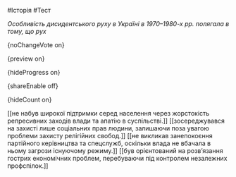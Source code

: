 #Історія #Тест

*Особливість дисидентського руху в Україні в 1970–1980-х рр. полягала в тому, що рух*

{noChangeVote on}

{preview on}

{hideProgress on}

{shareEnable off}

{hideCount on}

[[не набув широкої підтримки серед населення через жорстокість репресивних заходів влади та апатію в суспільстві.]]
[[зосереджувався на захисті лише соціальних прав людини, залишаючи поза увагою проблеми захисту релігійних свобод.]]
[[не викликав занепокоєння партійного керівництва та спецслужб, оскільки влада не вбачала в ньому загрози існуючому режиму.]]
[[був орієнтований на розв’язання гострих економічних проблем, перебуваючи під контролем незалежних профспілок.]]
